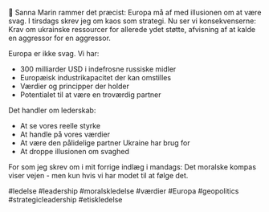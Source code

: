 📌 Sanna Marin rammer det præcist: Europa må af med illusionen om at være svag.
I tirsdags skrev jeg om kaos som strategi. Nu ser vi konsekvenserne: Krav om ukrainske ressourcer for allerede ydet støtte, afvisning af at kalde en aggressor for en aggressor.

Europa er ikke svag. Vi har:

- 300 milliarder USD i indefrosne russiske midler
- Europæisk industrikapacitet der kan omstilles
- Værdier og principper der holder
- Potentialet til at være en troværdig partner

Det handler om lederskab:

- At se vores reelle styrke
- At handle på vores værdier
- At være den pålidelige partner Ukraine har brug for
- At droppe illusionen om svaghed

For som jeg skrev om i mit forrige indlæg i mandags: Det moralske kompas viser vejen - men kun hvis vi har modet til at følge det.

#ledelse #leadership #moralskledelse #værdier #Europa #geopolitics #strategicleadership #etiskledelse